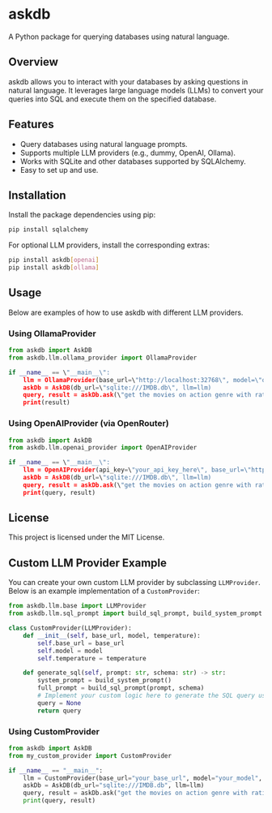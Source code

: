 # askdb

A Python package for querying databases using natural language.

## Overview

askdb allows you to interact with your databases by asking questions in natural language. It leverages large language models (LLMs) to convert your queries into SQL and execute them on the specified database.

## Features

- Query databases using natural language prompts.
- Supports multiple LLM providers (e.g., dummy, OpenAI, Ollama).
- Works with SQLite and other databases supported by SQLAlchemy.
- Easy to set up and use.

## Installation

Install the package dependencies using pip:

```bash
pip install sqlalchemy
```

For optional LLM providers, install the corresponding extras:

```bash
pip install askdb[openai]
pip install askdb[ollama]
```

## Usage

Below are examples of how to use askdb with different LLM providers.

### Using OllamaProvider

```python
from askdb import AskDB
from askdb.llm.ollama_provider import OllamaProvider

if __name__ == \"__main__\":
    llm = OllamaProvider(base_url=\"http://localhost:32768\", model=\"qwen2.5:1.5b\")
    askDb = AskDB(db_url=\"sqlite:///IMDB.db\", llm=llm)
    query, result = askDb.ask(\"get the movies on action genre with rating more than 5 sort it high to low\")
    print(result)
```

### Using OpenAIProvider (via OpenRouter)

```python
from askdb import AskDB
from askdb.llm.openai_provider import OpenAIProvider

if __name__ == \"__main__\":
    llm = OpenAIProvider(api_key=\"your_api_key_here\", base_url=\"https://openrouter.ai/api/v1\", model=\"meta-llama/llama-4-maverick:free\")
    askDb = AskDB(db_url=\"sqlite:///IMDB.db\", llm=llm)
    query, result = askDb.ask(\"get the movies on action genre with rating more than 5 sort it high to low\")
    print(query, result)
```

## License

This project is licensed under the MIT License.

## Custom LLM Provider Example

You can create your own custom LLM provider by subclassing `LLMProvider`. Below is an example implementation of a `CustomProvider`:

```python
from askdb.llm.base import LLMProvider
from askdb.llm.sql_prompt import build_sql_prompt, build_system_prompt

class CustomProvider(LLMProvider):
    def __init__(self, base_url, model, temperature):
        self.base_url = base_url
        self.model = model
        self.temperature = temperature

    def generate_sql(self, prompt: str, schema: str) -> str:
        system_prompt = build_system_prompt()
        full_prompt = build_sql_prompt(prompt, schema)
        # Implement your custom logic here to generate the SQL query using your LLM
        query = None
        return query
```

### Using CustomProvider

```python
from askdb import AskDB
from my_custom_provider import CustomProvider

if __name__ == "__main__":
    llm = CustomProvider(base_url="your_base_url", model="your_model", temperature=0.7)
    askDb = AskDB(db_url="sqlite:///IMDB.db", llm=llm)
    query, result = askDb.ask("get the movies on action genre with rating more than 5 sort it high to low")
    print(query, result)
```
